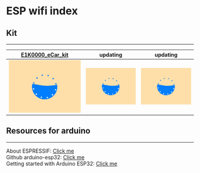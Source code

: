 # ESP wifi index

## Kit   
------
| <a href="https://docs.mosiwi.com/projects/e1k0000/en/latest/" target="_blank">E1K0000_eCar_kit</a> | updating | updating |
| :--: | :--: | :--: |
| ![Img](../../_static/web_logo/updating.gif) | ![Img](../../_static/web_logo/updating.gif) | ![Img](../../_static/web_logo/updating.gif) |    

## Resources for arduino   
------------------------
About ESPRESSIF: [Click me](https://www.espressif.com.cn/en/home)   
Github arduino-esp32: [Click me](https://github.com/espressif/arduino-esp32)    
Getting started with Arduino ESP32: [Click me](https://docs.espressif.com/projects/arduino-esp32/en/latest/index.html)    
